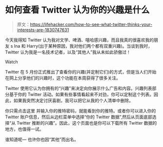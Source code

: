 # 如何查看 Twitter 认为你的兴趣是什么

> 原文：<https://lifehacker.com/how-to-see-what-twitter-thinks-your-interests-are-1830747631>

今天我得知 Twitter 认为我对文学、啤酒、嘻哈感兴趣，而且我真的很喜欢我的朋友 s Ina 和 Harry(出于某种原因，我对他们两个都有双重兴趣)。当谈到我时，Twitter 认为我是一名技术记者，以及“其他人”我从未如此骄傲过！

Watch

Twitter 在 5 月份正式推出了查看你的兴趣(并定制它们)的方式，但是当人们开始在网上分享他们的兴趣时，这个功能在本周获得了很多关注。

Twitter 使用它认为你拥有的“兴趣”来决定向你展示什么广告和内容。兴趣列表部分基于你的 Twitter 活动。如果有些事情看起来不对劲，你可以定制这个列表。因此，如果我突然决定讨厌喜剧，我可以把它从我的个人清单中删除。

你只需点击这里 并输入你的推特密码，就能看到你的推特。或者你可以进入你的 Twitter 账户信息，然后从边栏菜单中选择“你的 Twitter 数据”,然后从页面底部选择“从 Twitter 推断的兴趣”。因此，这个页面也是你可以下载所有 Twitter 数据的地方，也值得一试。

谁知道呢— 也许你也因“其他”而出名。